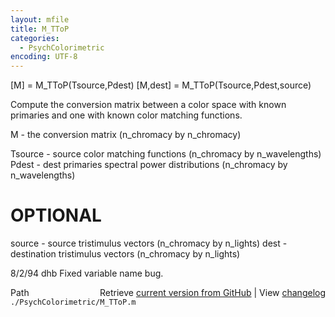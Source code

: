 ```yaml
---
layout: mfile
title: M_TToP
categories:
  - PsychColorimetric
encoding: UTF-8
---
```


[M] = M\_TToP(Tsource,Pdest)
[M,dest] = M\_TToP(Tsource,Pdest,source)

Compute the conversion matrix between a color
space with known primaries and one with known
color matching functions.

M - the conversion matrix
 (n\_chromacy by n\_chromacy)

Tsource - source color matching functions
 (n\_chromacy by n\_wavelengths)
Pdest - dest primaries spectral power distributions
 (n\_chromacy by n\_wavelengths)

# OPTIONAL
source - source tristimulus vectors
 (n\_chromacy by n\_lights)
dest - destination tristimulus vectors
 (n\_chromacy by n\_lights)

8/2/94      dhb     Fixed variable name bug.


<div class="code_header" style="text-align:right;">
  <span style="float:left;">Path&nbsp;&nbsp;</span> <span class="counter">Retrieve <a href=
  "https://raw.github.com/Psychtoolbox-3/Psychtoolbox-3/beta/./PsychColorimetric/M_TToP.m">current version from GitHub</a> | View <a href=
  "https://github.com/Psychtoolbox-3/Psychtoolbox-3/commits/beta/./PsychColorimetric/M_TToP.m">changelog</a></span>
</div>
<div class="code">
  <code>./PsychColorimetric/M_TToP.m</code>
</div>
